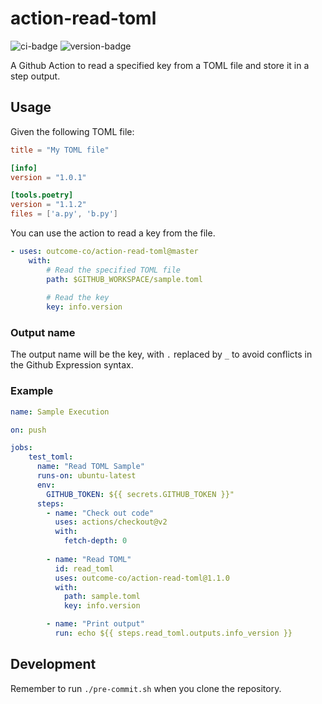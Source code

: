 # action-read-toml
![ci-badge](https://github.com/outcome-co/action-read-toml/workflows/Checks/badge.svg) ![version-badge](https://img.shields.io/badge/version-1.2.1-brightgreen)

A Github Action to read a specified key from a TOML file and store it in a step output.

## Usage

Given the following TOML file:
```toml
title = "My TOML file"

[info]
version = "1.0.1"

[tools.poetry]
version = "1.1.2"
files = ['a.py', 'b.py']
```

You can use the action to read a key from the file.

```yaml
- uses: outcome-co/action-read-toml@master
    with:
        # Read the specified TOML file
        path: $GITHUB_WORKSPACE/sample.toml
        
        # Read the key
        key: info.version
```

### Output name
The output name will be the key, with `.` replaced by `_` to avoid conflicts in the Github Expression syntax.

### Example

```yaml
name: Sample Execution

on: push

jobs:
    test_toml:
      name: "Read TOML Sample"
      runs-on: ubuntu-latest
      env:
        GITHUB_TOKEN: ${{ secrets.GITHUB_TOKEN }}"
      steps:
        - name: "Check out code"
          uses: actions/checkout@v2
          with:
            fetch-depth: 0
  
        - name: "Read TOML"
          id: read_toml
          uses: outcome-co/action-read-toml@1.1.0
          with:
            path: sample.toml
            key: info.version

        - name: "Print output"
          run: echo ${{ steps.read_toml.outputs.info_version }}
```

## Development

Remember to run `./pre-commit.sh` when you clone the repository.
